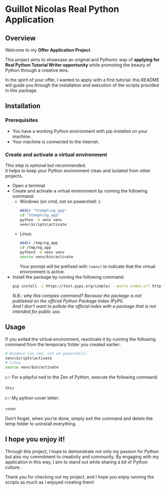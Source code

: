 # Guillot Nicolas Real Python Application

## Overview

Welcome to my **Offer Application Project**

This project aims to showcase an original and Pythonic way of **applying for Real Python Tutorial Writer opportunity** while promoting the beauty of Python through a creative lens.  

In the spirit of your offer, I wanted to apply with a first tutorial: this README will guide you through the installation and execution of the scripts provided in this package.

## Installation

### Prerequisites
* You have a working Python environment with pip installed on your machine.
* Your machine is connected to the internet.

### Create and activate a virtual environment
This step is optional but recommended.  
It helps to keep your Python environment clean and isolated from other projects.

* Open a terminal
* Create and activate a virtual environment by running the following command:
  * Windows (on cmd, *not* on powershell: ):
    ```bash
    mkdir "%temp%\ng_app"
    cd "%temp%\ng_app"
    python -m venv venv
    venv\Scripts\activate
    ```
  * Linux:
      ```bash
      mkdir /tmp/ng_app
      cd /tmp/ng_app
      python3 -m venv venv
      source venv/bin/activate
      ```
    Your prompt will be prefixed with `(venv)` to indicate that the virtual environment is active.
* Install the package by running the following command:
  ```bash
  pip install -i https://test.pypi.org/simple/ --extra-index-url https://pypi.org/simple/ guillotnicolas-real-python-application
  ```
  *N.B.: why this complex command? Because the package is not published on the official Python Package Index (PyPI).*  
  *And I don't want to pollute the official index with a package that is not intended for public use.*  

## Usage
If you exited the virtual environment, reactivate it by running the following command from the temporary folder you created earlier:
```bash
# Windows (on cmd, not on powershell)
venv\Scripts\activate
# Linux
source venv/bin/activate
```

👉  For a playful nod to the Zen of Python, execute the following command:
```bash
this
```

👉  My python cover letter:
```bash
cover
```

Don’t forget, when you’re done, simply exit the command and delete the temp folder to uninstall everything.

## I hope you enjoy it!

Through this project, I hope to demonstrate not only my passion for Python but also my commitment to creativity and community. By engaging with my application in this way, I aim to stand out while sharing a bit of Python culture.

Thank you for checking out my project, and I hope you enjoy running the scripts as much as I enjoyed creating them!
